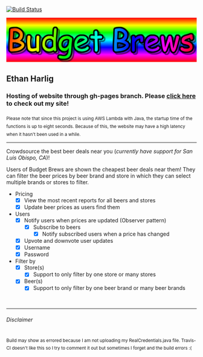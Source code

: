 [![Build Status](https://travis-ci.org/cpe305Spring17/spring2017-project-ethanharlig.svg?branch=master)](https://travis-ci.org/cpe305Spring17/spring2017-project-ethanharlig)

![Budget Brews](src/main/website/res/img/logo.png)

## Ethan Harlig 
### Hosting of website through gh-pages branch. Please [click here](https://cpe305spring17.github.io/spring2017-project-ethanharlig/) to check out my site!

<sub>Please note that since this project is using AWS Lambda with Java, the startup time of the functions is up to eight seconds. Because of this, the website may have a high latency when it hasn't been used in a while.</sub>

---
     
Crowdsource the best beer deals near you (_currently have support for San Luis Obispo, CA_)!

Users of Budget Brews are shown the cheapest beer deals near them! They can filter the beer prices by beer brand and store in which they can select multiple brands or stores to filter. 

- Pricing
    - [x] View the most recent reports for all beers and stores
    - [x] Update beer prices as users find them
- Users
    - [x] Notify users when prices are updated (Observer pattern)
      - [x] Subscribe to beers
         - [x] Notify subscribed users when a price has changed
    - [x] Upvote and downvote user updates
    - [x] Username
    - [x] Password
- Filter by
    - [x] Store(s)
        - [x] Support to only filter by one store or many stores
    - [x] Beer(s)
        - [x] Support to only filter by one beer brand or many beer brands

&nbsp;
&nbsp;

---

###### Disclaimer
<sub>Build may show as errored because I am not uploading my RealCredentials.java file. Travis-CI doesn't like this so I try to comment it out but sometimes I forget and the build errors :(</sub>
